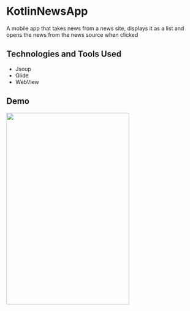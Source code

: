 # KotlinNewsApp
A mobile app that takes news from a news site, displays it as a list and opens the news from the news source when clicked

## Technologies and Tools Used
- Jsoup
- Glide
- WebView

## Demo

<img src="https://github.com/TopalBugrahan/KotlinNewsApp/assets/76047788/48b3bb8b-f79f-4c5d-a935-d92f955e9d49" width="320" height="500"/>


